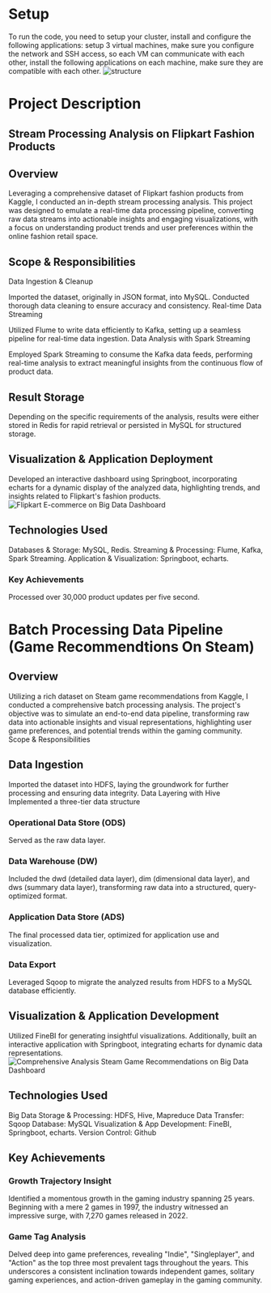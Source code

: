 # Setup
To run the code, you need to setup your cluster, install and configure the following applications:
setup 3 virtual machines, make sure you configure the network and SSH access, so each VM can communicate with each other, install the following applications on each machine, make sure they are compatible with each other. 
   ![structure](https://github.com/Marcilele/portfolio/assets/68567431/552d2a8f-d8d2-42ff-8d43-49c5ef053ab4)



# Project Description
## Stream Processing Analysis on Flipkart Fashion Products
## Overview
Leveraging a comprehensive dataset of Flipkart fashion products from Kaggle, I conducted an in-depth stream processing analysis.
This project was designed to emulate a real-time data processing pipeline, converting raw data streams into actionable insights and engaging visualizations, with a focus on understanding product trends and user preferences within the online fashion retail space.

## Scope & Responsibilities
Data Ingestion & Cleanup

Imported the dataset, originally in JSON format, into MySQL. Conducted thorough data cleaning to ensure accuracy and consistency.
Real-time Data Streaming

Utilized Flume to write data efficiently to Kafka, setting up a seamless pipeline for real-time data ingestion.
Data Analysis with Spark Streaming

Employed Spark Streaming to consume the Kafka data feeds, performing real-time analysis to extract meaningful insights from the continuous flow of product data.

## Result Storage

Depending on the specific requirements of the analysis, results were either stored in Redis for rapid retrieval or persisted in MySQL for structured storage.

## Visualization & Application Deployment

Developed an interactive dashboard using Springboot, incorporating echarts for a dynamic display of the analyzed data, highlighting trends, and insights related to Flipkart's fashion products. 
![Flipkart E-commerce on Big Data Dashboard](https://github.com/Marcilele/portfolio/assets/68567431/eb109480-e0e4-44a2-a80c-06ab81204e21)



## Technologies Used

Databases & Storage: MySQL, Redis.
Streaming & Processing: Flume, Kafka, Spark Streaming.
Application & Visualization: Springboot, echarts.

### Key Achievements
Processed over 30,000 product updates per five second.

# Batch Processing Data Pipeline (Game Recommendtions On Steam)

## Overview

Utilizing a rich dataset on Steam game recommendations from Kaggle, I conducted a comprehensive batch processing analysis. The project's objective was to simulate an end-to-end data pipeline, transforming raw data into actionable insights and visual representations, highlighting user game preferences, and potential trends within the gaming community.
Scope & Responsibilities

## Data Ingestion

Imported the dataset into HDFS, laying the groundwork for further processing and ensuring data integrity.
Data Layering with Hive
Implemented a three-tier data structure

### Operational Data Store (ODS)
Served as the raw data layer.

### Data Warehouse (DW)
Included the dwd (detailed data layer), dim (dimensional data layer), and dws (summary data layer), transforming raw data into a structured, query-optimized format.
### Application Data Store (ADS)
The final processed data tier, optimized for application use and visualization.

### Data Export
Leveraged Sqoop to migrate the analyzed results from HDFS to a MySQL database efficiently.

## Visualization & Application Development

Utilized FineBI for generating insightful visualizations. Additionally, built an interactive application with Springboot, integrating echarts for dynamic data representations.
![Comprehensive Analysis Steam Game Recommendations on Big Data Dashboard](https://github.com/Marcilele/portfolio/assets/68567431/9637b23c-8a94-4944-ab99-8915168688bf)


## Technologies Used

Big Data Storage & Processing:
HDFS, Hive, Mapreduce
Data Transfer:
Sqoop
Database:
MySQL
Visualization & App Development:
FineBI, Springboot, echarts.
Version Control:
Github

## Key Achievements
### Growth Trajectory Insight

Identified a momentous growth in the gaming industry spanning 25 years. Beginning with a mere 2 games in 1997, the industry witnessed an impressive surge, with 7,270 games released in 2022.

### Game Tag Analysis

Delved deep into game preferences, revealing "Indie", "Singleplayer", and "Action" as the top three most prevalent tags throughout the years. This underscores a consistent inclination towards independent games, solitary gaming experiences, and action-driven gameplay in the gaming community.
